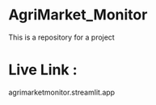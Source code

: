 # AgriMarket_Monitor
This is a repository for a project

# Live Link : 
agrimarketmonitor.streamlit.app
